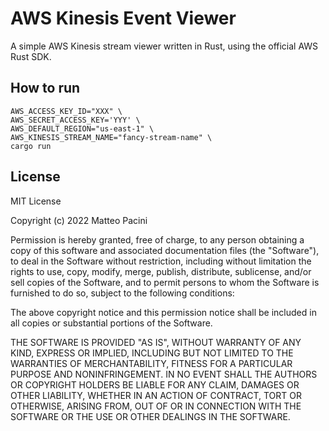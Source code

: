 # AWS Kinesis Event Viewer

A simple AWS Kinesis stream viewer written in Rust, using the 
official AWS Rust SDK.

## How to run

```
AWS_ACCESS_KEY_ID="XXX" \
AWS_SECRET_ACCESS_KEY='YYY' \
AWS_DEFAULT_REGION="us-east-1" \ 
AWS_KINESIS_STREAM_NAME="fancy-stream-name" \
cargo run
```

## License

MIT License

Copyright (c) 2022 Matteo Pacini

Permission is hereby granted, free of charge, to any person obtaining a copy
of this software and associated documentation files (the "Software"), to deal
in the Software without restriction, including without limitation the rights
to use, copy, modify, merge, publish, distribute, sublicense, and/or sell
copies of the Software, and to permit persons to whom the Software is
furnished to do so, subject to the following conditions:

The above copyright notice and this permission notice shall be included in all
copies or substantial portions of the Software.

THE SOFTWARE IS PROVIDED "AS IS", WITHOUT WARRANTY OF ANY KIND, EXPRESS OR
IMPLIED, INCLUDING BUT NOT LIMITED TO THE WARRANTIES OF MERCHANTABILITY,
FITNESS FOR A PARTICULAR PURPOSE AND NONINFRINGEMENT. IN NO EVENT SHALL THE
AUTHORS OR COPYRIGHT HOLDERS BE LIABLE FOR ANY CLAIM, DAMAGES OR OTHER
LIABILITY, WHETHER IN AN ACTION OF CONTRACT, TORT OR OTHERWISE, ARISING FROM,
OUT OF OR IN CONNECTION WITH THE SOFTWARE OR THE USE OR OTHER DEALINGS IN THE
SOFTWARE.
